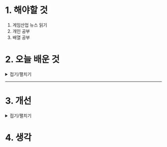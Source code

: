 
# 1. 해야할 것

1. 게임산업 뉴스 읽기 
2. 개인 공부  
3. 배열 공부



# 2. 오늘 배운 것

<details>
<summary>접기/펼치기</summary>




</details>

****


# 3. 개선


<details>
<summary>접기/펼치기</summary>


</details>



# 4. 생각


